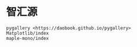 # 智汇源

```{toctree}
pygallery <https://daobook.github.io/pygallery>
Matplotlib/index
maple-mono/index
```
